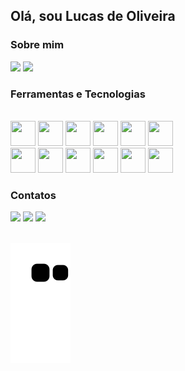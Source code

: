## Olá, sou Lucas de Oliveira

### Sobre mim

<div>
<img height="180em" src="https://github-readme-stats.vercel.app/api/top-langs/?username=akynus&layout=compact&langs_count=7&theme=dracula"/>
<img height="180em" src="https://github-readme-stats.vercel.app/api?username=akynus&show_icons=true&theme=dracula&include_all_commits=true&count_private=true"/>
</div>

### Ferramentas e Tecnologias

<br/>
<img src="https://cdn.jsdelivr.net/gh/devicons/devicon/icons/flutter/flutter-original.svg" width="40" height="40"/>
<img src="https://cdn.jsdelivr.net/gh/devicons/devicon/icons/react/react-original.svg" width="40" height="40"/>
<img src="https://cdn.jsdelivr.net/gh/devicons/devicon/icons/javascript/javascript-original.svg" width="40" height="40"/>
<img src="https://cdn.jsdelivr.net/gh/devicons/devicon/icons/typescript/typescript-original.svg" width="40" height="40"/>
<img src="https://cdn.jsdelivr.net/gh/devicons/devicon/icons/java/java-original.svg" width="40" height="40"/>
<img src="https://cdn.jsdelivr.net/gh/devicons/devicon/icons/spring/spring-original.svg" width="40" height="40"/>
<br/>
<img src="https://cdn.jsdelivr.net/gh/devicons/devicon/icons/postgresql/postgresql-original.svg" width="40" height="40"/>
<img src="https://cdn.jsdelivr.net/gh/devicons/devicon/icons/git/git-original.svg" width="40" height="40"/>
<img src="https://cdn.jsdelivr.net/gh/devicons/devicon/icons/meteor/meteor-original.svg" width="40" height="40"/>
<img src="https://cdn.jsdelivr.net/gh/devicons/devicon/icons/mongodb/mongodb-original.svg" width="40" height="40"/>
<img src="https://cdn.jsdelivr.net/gh/devicons/devicon/icons/intellij/intellij-original.svg" width="40" height="40"/>
<img src="https://cdn.jsdelivr.net/gh/devicons/devicon/icons/webstorm/webstorm-original.svg" width="40" height="40"/>

### Contatos

<div>
<a href = "mailto:lucasoliveira_aky@outlook.com.br"><img src="https://img.shields.io/badge/Outlook-17234E?style=for-the-badge&logo=microsoft&logoColor=white" target="_blank"></a>
<a href="https://www.linkedin.com/in/lucas-de-oliveira-42835113b/" target="_blank"><img src="https://img.shields.io/badge/-LinkedIn-%230077B5?style=for-the-badge&logo=linkedin&logoColor=white" target="_blank"></a>
<a href = "https://discordapp.com/users/166023584756531200"><img src="https://img.shields.io/badge/Discord-7289DA?style=for-the-badge&logo=discord&logoColor=white" target="_blank"></a>
</div>

<br/>

![Snake animation](https://github.com/akynus/akynus/blob/output/github-contribution-grid-snake.svg)